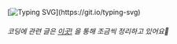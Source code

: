 [![Typing SVG](https://readme-typing-svg.demolab.com?font=Fira+Code&pause=1000&color=4279D7&random=false&width=435&lines=Gayoon's+GitHub!)](https://git.io/typing-svg)

<h6>코딩에 관련 글은 <a href="https://houseyoon.tistory.com/">이곳!</a> 을 통해 조금씩 정리하고 있어요🙌</h6>

<!--
### 안녕하세요, 양가윤입니다! 🙌

<details>
<summary>
  소개
</summary>
   <br>
    
- 🏫 프론트엔드 개발자가 되기 위해 열심히 공부하고 있어요.
- 💼 제 코드는 [이곳!](https://github.com/rkdbs) 을 통해 확인할 수 있어요.

</details>

<details>
<summary>
  사용하는 언어
</summary>
   <br>

![html](https://img.shields.io/badge/HTML5-E34F26?style=for-the-badge&logo=html5&logoColor=white)
![css](https://img.shields.io/badge/CSS-239120?&style=for-the-badge&logo=css3&logoColor=white)
![js](https://img.shields.io/badge/JavaScript-F7DF1E?style=for-the-badge&logo=JavaScript&logoColor=white)
![c](https://img.shields.io/badge/C-00599C?style=for-the-badge&logo=c&logoColor=white)
![java](https://img.shields.io/badge/Java-ED8B00?style=for-the-badge&logo=openjdk&logoColor=white)
![PHP](https://img.shields.io/badge/PHP-777BB4?style=for-the-badge&logo=php&logoColor=white)
![MySQL](https://img.shields.io/badge/mysql-%2300f.svg?style=for-the-badge&logo=mysql&logoColor=white)

</details>

-->
